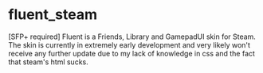 # fluent_steam
[SFP+ required] Fluent is a Friends, Library and GamepadUI skin for Steam. The skin is currently in extremely early development and very likely won't receive any further update due to my lack of knowledge in css and the fact that steam's html sucks.

